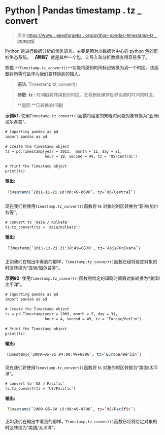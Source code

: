 # Python | Pandas timestamp . tz _ convert

> 原文:[https://www . geesforgeks . org/python-pandas-timestamp-tz _ convert/](https://www.geeksforgeeks.org/python-pandas-timestamp-tz_convert/)

Python 是进行数据分析的优秀语言，主要是因为以数据为中心的 python 包的奇妙生态系统。 ***【熊猫】*** 就是其中一个包，让导入和分析数据变得容易多了。

熊猫 `**Timestamp.tz_convert()**`功能将感知时间标记转换为另一个时区。该函数将所需时区作为我们要转换到的输入。

> **语法:** Timestamp.tz_convert()
> 
> **参数:**
> **tz :** 时间戳将转换到的时区。无将删除保存世界协调时时间的时区。
> 
> **返回:**已转换:时间戳

**示例#1:** 使用`Timestamp.tz_convert()`函数将给定的知晓时间戳对象转换为“亚洲/加尔各答”。

```
# importing pandas as pd
import pandas as pd

# Create the Timestamp object
ts = pd.Timestamp(year = 2011,  month = 11, day = 21, 
                  hour = 10, second = 49, tz = 'US/Central') 

# Print the Timestamp object
print(ts)
```

**输出:**

![](img/46bacf48d4678c79bc6cd69f1866e796.png)

现在我们将使用`Timestamp.tz_convert()`函数将 ts 对象的时区转换为“亚洲/加尔各答”。

```
# convert to 'Asia / Kolkata'
ts.tz_convert(tz = 'Asia/Kolkata')
```

**输出:**

![](img/ba3a18af97bc4ff6f701e93631ffe02c.png)

正如我们在输出中看到的那样，`Timestamp.tz_convert()`函数已经将给定对象的时区转换为“亚洲/加尔各答”。

**示例#2:** 使用`Timestamp.tz_convert()`函数将给定的知晓时间戳对象转换为“美国/太平洋”。

```
# importing pandas as pd
import pandas as pd

# Create the Timestamp object
ts = pd.Timestamp(year = 2009, month = 5, day = 31, 
                  hour = 4, second = 49, tz = 'Europe/Berlin')

# Print the Timestamp object
print(ts)
```

**输出:**

![](img/d98f3b94a4739afa3c5c3e1b0193125e.png)

现在我们将使用`Timestamp.tz_convert()`函数将 ts 对象的时区转换为“美国/太平洋”。

```
# convert to 'US / Pacific'
ts.tz_convert(tz = 'US/Pacific')
```

**输出:**

![](img/049d32905144a3c252f527eba5d33dee.png)

正如我们在输出中看到的那样，`Timestamp.tz_convert()`函数已经将给定对象的时区转换为“美国/太平洋”。